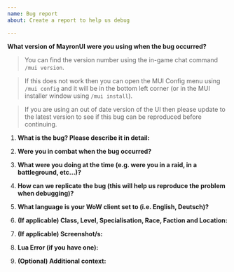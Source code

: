 ```yaml
---
name: Bug report
about: Create a report to help us debug

---
```


**What version of MayronUI were you using when the bug occurred?**

> You can find the version number using the in-game chat command `/mui version`.

> If this does not work then you can open the MUI Config menu using `/mui config` 
> and it will be in the bottom left corner (or in the MUI installer window using `/mui install`).

> If you are using an out of date version of the UI then please update to 
> the latest version to see if this bug can be reproduced before continuing.

1. **What is the bug? Please describe it in detail:**

2. **Were you in combat when the bug occurred?**

3. **What were you doing at the time (e.g. were you in a raid, in a battleground, etc...)?**

4. **How can we replicate the bug (this will help us reproduce the problem when debugging)?**

5. **What language is your WoW client set to (i.e. English, Deutsch)?**

6. **(If applicable) Class, Level, Specialisation, Race, Faction and Location:**

7. **(If applicable) Screenshot/s:**

8. **Lua Error (if you have one):**

9. **(Optional) Additional context:**
